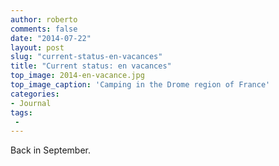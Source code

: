 ```yaml
---
author: roberto
comments: false
date: "2014-07-22"
layout: post
slug: "current-status-en-vacances"
title: "Current status: en vacances"
top_image: 2014-en-vacance.jpg
top_image_caption: 'Camping in the Drome region of France'
categories:
- Journal
tags:
 -
---
```

Back in September. 
